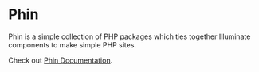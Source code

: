 # Phin

Phin is a simple collection of PHP packages which ties together Illuminate components to make simple PHP sites.

Check out [Phin Documentation](https://brentnd.github.io/phin/).